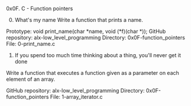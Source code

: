 0x0F. C - Function pointers

0. What's my name
Write a function that prints a name.

Prototype: void print_name(char *name, void (*f)(char *));
GitHub repository: alx-low_level_programming
Directory: 0x0F-function_pointers
File: 0-print_name.c


1. If you spend too much time thinking about a thing, you'll never get it done

Write a function that executes a function given as a parameter on each element of an array.

GitHub repository: alx-low_level_programming
Directory: 0x0F-function_pointers
File: 1-array_iterator.c 

